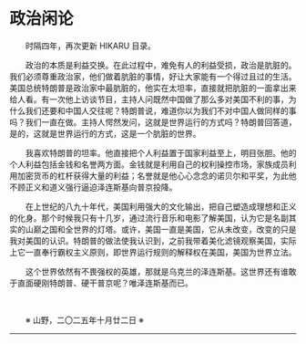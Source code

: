 # 政治闲论

&emsp;&emsp;时隔四年，再次更新 HIKARU 目录。

&emsp;&emsp;政治的本质是利益交换。在此过程中，难免有人的利益受损，政治是肮脏的。我们必须尊重政治家，他们做着肮脏的事情，好让大家能有一个得过且过的生活。美国总统特朗普是政治家中最肮脏的，他实在太坦率，直接就把肮脏的一面拿出来给人看。有一次他上访谈节目，主持人问既然中国做了那么多对美国不利的事，为什么我们还要和中国人交往呢？特朗普说，难道你以为我们不对中国人做同样的事吗？我们一直在做。主持人愕然发问，这就是世界运行的方式吗？特朗普回答道，是的，这就是世界运行的方式，这是一个肮脏的世界。

&emsp;&emsp;我喜欢特朗普的坦率。他直接把个人利益置于国家利益至上，明目张胆。他的个人利益包括金钱和名誉两方面。金钱就是利用自己的权利操控市场，家族成员利用加密货币的杠杆获得大量的利益；名誉就是他心心念念的诺贝尔和平奖，为此他不顾正义和道义强行逼迫泽连斯基向普京投降。

&emsp;&emsp;在上世纪的八九十年代，美国利用强大的文化输出，把自己塑造成理想和正义的化身。那个时候我只有十几岁，通过流行音乐和电影了解美国，认为它是名副其实的山巅之国和全世界的灯塔。或许，美国一直是美国，它从未改变，改变的只是我对美国的认识。特朗普的做法使我认识到，之前我带着美化滤镜观察美国，实际上它一直奉行霸权主义原则，即世界运行规则的解释权在美国，美国为世界立法。

&emsp;&emsp;这个世界依然有不畏强权的英雄，那就是乌克兰的泽连斯基。这世界还有谁敢于直面硬刚特朗普、硬干普京呢？唯泽连斯基而已。

&emsp;&emsp;

&emsp;&emsp;※ 山野，二〇二五年十月廿二日 ※

***